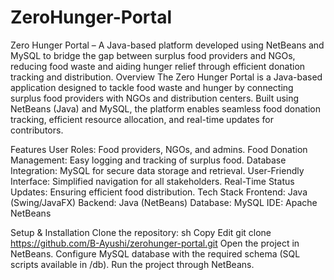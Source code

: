 # ZeroHunger-Portal
Zero Hunger Portal – A Java-based platform developed using NetBeans and MySQL to bridge the gap between surplus food providers and NGOs, reducing food waste and aiding hunger relief through efficient donation tracking and distribution. 
Overview
The Zero Hunger Portal is a Java-based application designed to tackle food waste and hunger by connecting surplus food providers with NGOs and distribution centers. Built using NetBeans (Java) and MySQL, the platform enables seamless food donation tracking, efficient resource allocation, and real-time updates for contributors.

Features
User Roles: Food providers, NGOs, and admins.
Food Donation Management: Easy logging and tracking of surplus food.
Database Integration: MySQL for secure data storage and retrieval.
User-Friendly Interface: Simplified navigation for all stakeholders.
Real-Time Status Updates: Ensuring efficient food distribution.
Tech Stack
Frontend: Java (Swing/JavaFX)
Backend: Java (NetBeans)
Database: MySQL
IDE: Apache NetBeans

Setup & Installation
Clone the repository:
sh
Copy
Edit
git clone https://github.com/B-Ayushi/zerohunger-portal.git
Open the project in NetBeans.
Configure MySQL database with the required schema (SQL scripts available in /db).
Run the project through NetBeans.
